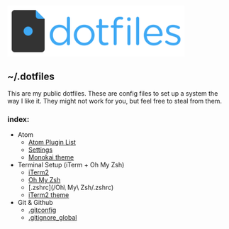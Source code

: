 <img src="dotfiles-logo.png" alt="dotfiles logo" width="400">

## ~/.dotfiles

This are my public dotfiles. These are config files to set up a system the way I like it. They might not work for you, but feel free to steal from them.

### index:

- Atom
  - [Atom Plugin List](/Atom/atom-plugins.md)
  - [Settings](/Atom/config.cson)
  - [Monokai theme](https://atom.io/themes/monokai)
- Terminal Setup (iTerm + Oh My Zsh)
  - [iTerm2](https://iterm2.com)
  - [Oh My Zsh](https://ohmyz.sh)
  - [.zshrc](/Oh\ My\ Zsh/.zshrc)
  - [iTerm2 theme](/iTerm2/clovis.itermcolors)
- Git & Github
  - [.gitconfig](/Git/.gitconfig)
  - [.gitignore_global](/Git/.gitignore_global)
